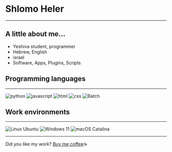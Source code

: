# Shlomo Heler
___
## A little about me...
- Yeshiva student, programmer
- Hebrew, English
- israel
- Software, Apps, Plugins, Scripts

## Programming languages
___
![python](https://img.shields.io/badge/-Python-3776AB?logo=python&logoColor=white)
![javascript](https://img.shields.io/badge/-JavaScript-F7DF1E?logo=javascript&logoColor=white)
![html](https://img.shields.io/badge/-HTML-E34F26?logo=html5&logoColor=white)
![css](https://img.shields.io/badge/-css-663399?logo=css&logoColor=white)
![Batch](https://img.shields.io/badge/->__%20Batch-000000)

## Work environments
___
![Linux Ubuntu](https://img.shields.io/badge/-Linux_Ubuntu-E95420?logo=ubuntu&logoColor=white)
![Windows 11](https://img.shields.io/badge/-Windows%2011-007BFF)
![macOS Catalina](https://img.shields.io/badge/-macOS%20Catalina-abb3b6?logo=apple&logoColor=#abb3b6)

___

Did you like my work?
[Buy me coffee](https://ko-fi.com/shlomoheler)☕
